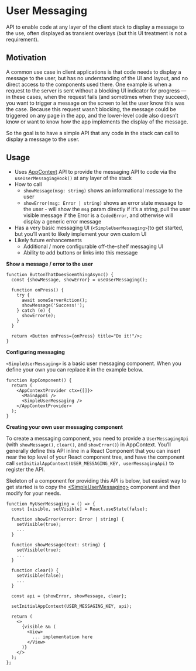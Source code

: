 # User Messaging

API to enable code at any layer of the client stack to display a message to the
use, often displayed as transient overlays (but this UI treatment is not a
requirement).

## Motivation

A common use case in client applications is that code needs to display a message
to the user, but has no understanding of the UI and layout, and no direct access
to the components used there. One example is when a request to the server is
sent without a blocking UI indicator for progress — in these cases, when the
request fails (and sometimes when they succeed), you want to trigger a message
on the screen to let the user know this was the case. Because this request
wasn’t blocking, the message could be triggered on any page in the app, and the
lower-level code also doesn’t know or want to know how the app implements the
display of the message.

So the goal is to have a simple API that any code in the stack can call to
display a message to the user.

## Usage

- Uses [AppContext](./app-context.md) API to provide the messaging API to code
  via the `useUserMessagingHook()` at any layer of the stack
- How to call
  - `showMessage(msg: string)` shows an informational message to the user
  - `showError(msg: Error | string)` shows an error state message to the user -
    will show the `msg` param directly if it’s a string, pull the user visible
    message if the Error is a `CodedError`, and otherwise will display a generic
    error message
- Has a very basic messaging UI (`<SimpleUserMessaging>`)to get started, but
  you’ll want to likely implement your own custom UI
- Likely future enhancements
  - Additional / more configurable off-the-shelf messaging UI
  - Ability to add buttons or links into this message

**Show a message / error to the user**

```tsx
function ButtonThatDoesSoemthingAsync() {
  const {showMessage, showError} = useUserMessaging();

  function onPress() {
    try {
      await someServerAction();
      showMessage('Success!');
    } catch (e) {
      showError(e);
    }
  }

  return <Button onPress={onPress} title="Do it!"/>;
}
```

**Configuring messaging**

`<SimpleUserMessaging>` is a basic user messaging component. When you define
your own you can replace it in the example below.

```tsx
function AppComponent() {
  return (
    <AppContextProvider ctx={[]}>
      <MainAppUi />
      <SimpleUserMessaging />
    </AppContextProvider>
  );
}
```

**Creating your own user messaging component**

To create a messaging component, you need to provide a `UserMessagingApi` (with
`showMessage()`, `clear()`, and `showError()`) in AppContext. You’ll generally
define this API inline in a React Component that you can insert near the top
level of your React component tree, and have the component call
`setInitialAppContext(USER_MESSAGING_KEY, userMessagingApi)` to register the
API.

Skeleton of a component for providing this API is below, but easiest way to get
started is to copy the
[\<SimpleUserMessaging\>](https://github.com/facebookincubator/npe-toolkit/blob/6e1620918cac9269ae0031dfb4ec3f65ea84a3c4/lib/core/client/UserMessaging.tsx#L53)
component and then modify for your needs.

```tsx
function MyUserMessaging = () => {
  const [visible, setVisible] = React.useState(false);

  function showError(error: Error | string) {
    setVisible(true);
    ...
  }

  function showMessage(text: string) {
    setVisible(true);
    ...
  }

  function clear() {
    setVisible(false);
    ...
  }

  const api = {showError, showMessage, clear};

  setInitialAppContext(USER_MESSAGING_KEY, api);

  return (
    <>
      {visible && (
        <View>
          ... implementation here
        </View>
      )}
    </>
  );
};
```

